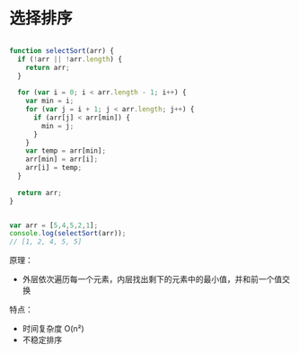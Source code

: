 # 选择排序

```javascript

function selectSort(arr) {
  if (!arr || !arr.length) {
    return arr;
  }
  
  for (var i = 0; i < arr.length - 1; i++) {
    var min = i;
    for (var j = i + 1; j < arr.length; j++) {    
      if (arr[j] < arr[min]) {
        min = j;
      }
    }
    var temp = arr[min];
    arr[min] = arr[i];
    arr[i] = temp;
  }
  
  return arr;
}


var arr = [5,4,5,2,1];
console.log(selectSort(arr));
// [1, 2, 4, 5, 5]
```

原理：
* 外层依次遍历每一个元素，内层找出剩下的元素中的最小值，并和前一个值交换

特点：
* 时间复杂度 O(n²)
* 不稳定排序

